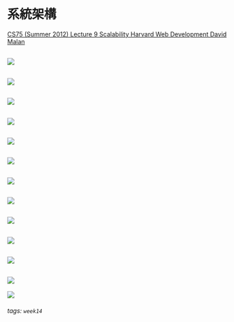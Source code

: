 # 系統架構
[CS75 (Summer 2012) Lecture 9 Scalability Harvard Web Development David Malan](https://www.youtube.com/watch?v=-W9F__D3oY4)

![](https://i.imgur.com/HX8Orh3.png)
---
![](https://i.imgur.com/FB0KHTB.png)
---
![](https://i.imgur.com/C4fY7Fu.png)
---
![](https://i.imgur.com/UNOqcwA.png)
---
![](https://i.imgur.com/26A4hNh.png)
---
![](https://i.imgur.com/wKOZY5v.png)
---
![](https://i.imgur.com/jjtNPoe.png)
---
![](https://i.imgur.com/jzKtpr5.png)
---
![](https://i.imgur.com/Yhobnea.png)
---
![](https://i.imgur.com/RsK8ya0.png)
---
![](https://i.imgur.com/lEem8bC.png)
---
![](https://i.imgur.com/jw2k7Ub.png)
---
![](https://i.imgur.com/LxC8GDN.png)

###### tags: `week14`

